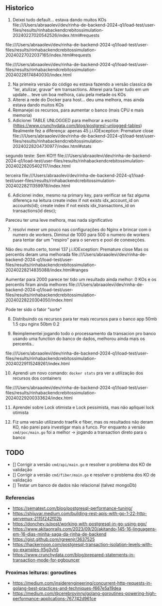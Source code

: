 ## Historico

1) Deixei tudo default... estava dando muitos KOs
file:///Users/abraaolevi/dev/rinha-de-backend-2024-q1/load-test/user-files/results/rinhabackendcrebitossimulation-20240227020542526/index.html#requests

file:///Users/abraaolevi/dev/rinha-de-backend-2024-q1/load-test/user-files/results/rinhabackendcrebitossimulation-20240227022037165/index.html#requests

file:///Users/abraaolevi/dev/rinha-de-backend-2024-q1/load-test/user-files/results/rinhabackendcrebitossimulation-20240228174840030/index.html

2) Na primeira versão do código eu estava fazendo a versão classica de "ler, atulizar, gravar" em transactions. Alterei para fazer tudo em um update... teve um boa melhora, caiu pela metade os KOs
3) Alterei a rede do Docker para host... deu uma melhora, mas ainda estava dando muitos KOs
4) Remanejei os recursos, para aumentar o banco (mais CPU e mais memoria)
5) Adicionei TABLE UNLOGGED para melhorar a escrita (https://www.crunchydata.com/blog/postgresl-unlogged-tables)
Realmente fez a diferença: apenas 45 j.i.IOException: Premature close
file:///Users/abraaolevi/dev/rinha-de-backend-2024-q1/load-test/user-files/results/rinhabackendcrebitossimulation-20240228204730977/index.html#stats

segundo teste: Sem KO!!!
file:///Users/abraaolevi/dev/rinha-de-backend-2024-q1/load-test/user-files/results/rinhabackendcrebitossimulation-20240228205402117/index.html

terceira
file:///Users/abraaolevi/dev/rinha-de-backend-2024-q1/load-test/user-files/results/rinhabackendcrebitossimulation-20240228211359978/index.html

6) Adicionei index, mesmo na primary key, para verificar se faz alguma diferença na leitura
create index if not exists idx_account_id on accounts(id);
create index if not exists idx_transactions_id on transactions(id desc);

Pareceu ter uma leve melhora, mas nada significativo

7) resolvi mexer um pouco nas configurações do Nginx e brincar com o numero de workers. Diminui de 1000 para 500 o numero de workers para tentar dar um "respiro" para o servers e pool de conexeções.

Não deu muito certo, tomei 137 j.i.IOException: Premature close
Mas os percentis deram uma melhorada
file:///Users/abraaolevi/dev/rinha-de-backend-2024-q1/load-test/user-files/results/rinhabackendcrebitossimulation-20240228214835088/index.html#ranges

Aumentar para 2000 parece ter tido um resultado ainda melhor: 0 KOs e os percentis firam ainda melhores
file:///Users/abraaolevi/dev/rinha-de-backend-2024-q1/load-test/user-files/results/rinhabackendcrebitossimulation-20240228220304050/index.html

Pode ter sido o fator "sorte"

8) Distribuindo os recursos para ter mais recursos para o banco
app 50mb 1.5 cpu
nginx 50bm 0.2

9) Reimplementei jogando todo o processamento da transacion pro banco usando uma function do banco de dados, melhorou ainda mais os percentis..

file:///Users/abraaolevi/dev/rinha-de-backend-2024-q1/load-test/user-files/results/rinhabackendcrebitossimulation-20240229115249261/index.html

10) Aprendi um novo comando: `docker stats` pra ver a utilização dos recursos dos containers

file:///Users/abraaolevi/dev/rinha-de-backend-2024-q1/load-test/user-files/results/rinhabackendcrebitossimulation-20240229200333624/index.html

11) Aprendei sobre Lock otimista e Lock pessimista, mas não apliquei lock otimista

12) Fiz uma versão utilizando traefik e fiber, mas os resultados não deram KO, não parei para investigar mais a funco. Por enquanto a versão `cmd/poc/main.go` foi a melhor -> jogando a transaction direto para o banco

## TODO

- [] Corrigir a versão `cmd/api/main.go` e resolver o problema dos KO de validação
- [] Corrigir a versão `cmd/fiber/main.go` e resolver o problema dos KO de validação
- [] Testar um banco de dados não relacional (talvez mongoDb)

### Referencias

- https://sematext.com/blog/postgresql-performance-tuning/
- https://shijuvar.medium.com/building-rest-apis-with-go-1-22-http-servemux-2115f242f02b
- https://donchev.is/post/working-with-postgresql-in-go-using-pgx/
- https://www.akitaonrails.com/2023/09/20/akitando-145-16-linguagens-em-16-dias-minha-saga-da-rinha-de-backend
- https://gist.github.com/rgreenjr/3637525
- https://hackernoon.com/postgresql-transaction-isolation-levels-with-go-examples-lt5g3yh5
- https://www.crunchydata.com/blog/prepared-statements-in-transaction-mode-for-pgbouncer

### Proximas leituras: goroutines

- https://medium.com/insiderengineering/concurrent-http-requests-in-golang-best-practices-and-techniques-f667e5a19dea
- https://medium.com/@cerebrovinny/golang-goroutines-powering-high-performance-applications-767742d961ce